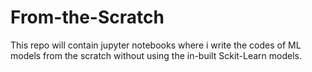 # From-the-Scratch
This repo will contain jupyter notebooks where i write the codes of ML models from the scratch without using the in-built Sckit-Learn models.
